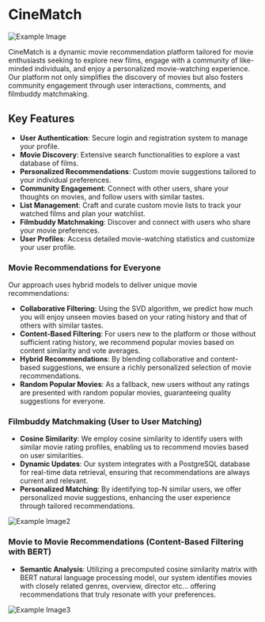 # CineMatch 

![Example Image](/images/login.png "This is an example image")


CineMatch is a dynamic movie recommendation platform tailored for movie enthusiasts seeking to explore new films, engage with a community of like-minded individuals, and enjoy a personalized movie-watching experience. Our platform not only simplifies the discovery of movies but also fosters community engagement through user interactions, comments, and filmbuddy matchmaking.

## Key Features

- **User Authentication**: Secure login and registration system to manage your profile.
- **Movie Discovery**: Extensive search functionalities to explore a vast database of films.
- **Personalized Recommendations**: Custom movie suggestions tailored to your individual preferences.
- **Community Engagement**: Connect with other users, share your thoughts on movies, and follow users with similar tastes.
- **List Management**: Craft and curate custom movie lists to track your watched films and plan your watchlist.
- **Filmbuddy Matchmaking**: Discover and connect with users who share your movie preferences.
- **User Profiles**: Access detailed movie-watching statistics and customize your user profile.

### Movie Recommendations for Everyone

Our approach uses hybrid models to deliver unique movie recommendations:

- **Collaborative Filtering**: Using the SVD algorithm, we predict how much you will enjoy unseen movies based on your rating history and that of others with similar tastes.
- **Content-Based Filtering**: For users new to the platform or those without sufficient rating history, we recommend popular movies based on content similarity and vote averages.
- **Hybrid Recommendations**: By blending collaborative and content-based suggestions, we ensure a richly personalized selection of movie recommendations.
- **Random Popular Movies**: As a fallback, new users without any ratings are presented with random popular movies, guaranteeing quality suggestions for everyone.

### Filmbuddy Matchmaking (User to User Matching)

- **Cosine Similarity**: We employ cosine similarity to identify users with similar movie rating profiles, enabling us to recommend movies based on user similarities.
- **Dynamic Updates**: Our system integrates with a PostgreSQL database for real-time data retrieval, ensuring that recommendations are always current and relevant.
- **Personalized Matching**: By identifying top-N similar users, we offer personalized movie suggestions, enhancing the user experience through tailored recommendations.
 
![Example Image2](/images/mainpage.png "main page")


### Movie to Movie Recommendations (Content-Based Filtering with BERT)

- **Semantic Analysis**: Utilizing a precomputed cosine similarity matrix with BERT natural language processing model, our system identifies movies with closely related genres, overview, director etc... offering recommendations that truly resonate with your preferences.

![Example Image3](/images/moviepage.png "movie page")
